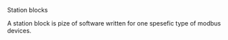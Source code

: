 Station blocks

A station block is pize of software written for one spesefic type of modbus devices.
